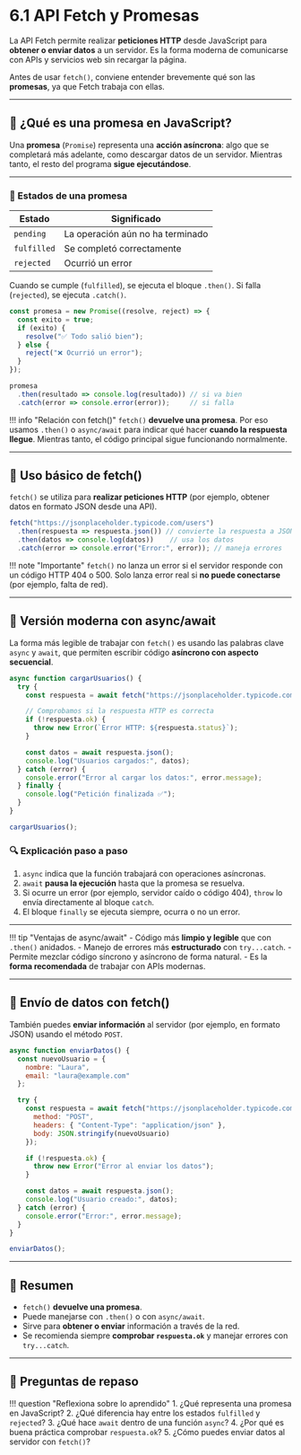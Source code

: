 # 6.1 API Fetch y Promesas

La API Fetch permite realizar **peticiones HTTP** desde JavaScript para **obtener o enviar datos** a un servidor.
Es la forma moderna de comunicarse con APIs y servicios web sin recargar la página.

Antes de usar `fetch()`, conviene entender brevemente qué son las **promesas**, ya que Fetch trabaja con ellas.

---

## 📘 ¿Qué es una promesa en JavaScript?

Una **promesa** (`Promise`) representa una **acción asíncrona**: algo que se completará más adelante, como descargar datos de un servidor.
Mientras tanto, el resto del programa **sigue ejecutándose**.

---

### 📌 Estados de una promesa

| Estado      | Significado                      |
| ----------- | -------------------------------- |
| `pending`   | La operación aún no ha terminado |
| `fulfilled` | Se completó correctamente        |
| `rejected`  | Ocurrió un error                 |

Cuando se cumple (`fulfilled`), se ejecuta el bloque `.then()`.
Si falla (`rejected`), se ejecuta `.catch()`.

```js
const promesa = new Promise((resolve, reject) => {
  const exito = true;
  if (exito) {
    resolve("✅ Todo salió bien");
  } else {
    reject("❌ Ocurrió un error");
  }
});

promesa
  .then(resultado => console.log(resultado)) // si va bien
  .catch(error => console.error(error));     // si falla
```

!!! info "Relación con fetch()"
    `fetch()` **devuelve una promesa**.
    Por eso usamos `.then()` o `async/await` para indicar qué hacer **cuando la respuesta llegue**.
    Mientras tanto, el código principal sigue funcionando normalmente.

---

## 📌 Uso básico de fetch()

`fetch()` se utiliza para **realizar peticiones HTTP** (por ejemplo, obtener datos en formato JSON desde una API).

```js
fetch("https://jsonplaceholder.typicode.com/users")
  .then(respuesta => respuesta.json()) // convierte la respuesta a JSON
  .then(datos => console.log(datos))    // usa los datos
  .catch(error => console.error("Error:", error)); // maneja errores
```

!!! note "Importante"
    `fetch()` no lanza un error si el servidor responde con un código HTTP 404 o 500.
    Solo lanza error real si **no puede conectarse** (por ejemplo, falta de red).

---

## 📌 Versión moderna con async/await

La forma más legible de trabajar con `fetch()` es usando las palabras clave `async` y `await`, que permiten escribir código **asíncrono con aspecto secuencial**.

```js
async function cargarUsuarios() {
  try {
    const respuesta = await fetch("https://jsonplaceholder.typicode.com/users");

    // Comprobamos si la respuesta HTTP es correcta
    if (!respuesta.ok) {
      throw new Error(`Error HTTP: ${respuesta.status}`);
    }

    const datos = await respuesta.json();
    console.log("Usuarios cargados:", datos);
  } catch (error) {
    console.error("Error al cargar los datos:", error.message);
  } finally {
    console.log("Petición finalizada ✅");
  }
}

cargarUsuarios();
```

### 🔍 Explicación paso a paso

1. `async` indica que la función trabajará con operaciones asíncronas.
2. `await` **pausa la ejecución** hasta que la promesa se resuelva.
3. Si ocurre un error (por ejemplo, servidor caído o código 404), `throw` lo envía directamente al bloque `catch`.
4. El bloque `finally` se ejecuta siempre, ocurra o no un error.

---

!!! tip "Ventajas de async/await"
    - Código más **limpio y legible** que con `.then()` anidados.
    - Manejo de errores más **estructurado** con `try...catch`.
    - Permite mezclar código síncrono y asíncrono de forma natural.
    - Es la **forma recomendada** de trabajar con APIs modernas.

---

## 📌 Envío de datos con fetch()

También puedes **enviar información** al servidor (por ejemplo, en formato JSON) usando el método `POST`.

```js
async function enviarDatos() {
  const nuevoUsuario = {
    nombre: "Laura",
    email: "laura@example.com"
  };

  try {
    const respuesta = await fetch("https://jsonplaceholder.typicode.com/users", {
      method: "POST",
      headers: { "Content-Type": "application/json" },
      body: JSON.stringify(nuevoUsuario)
    });

    if (!respuesta.ok) {
      throw new Error("Error al enviar los datos");
    }

    const datos = await respuesta.json();
    console.log("Usuario creado:", datos);
  } catch (error) {
    console.error("Error:", error.message);
  }
}

enviarDatos();
```

---

## 🧠 Resumen

* `fetch()` **devuelve una promesa**.
* Puede manejarse con `.then()` o con `async/await`.
* Sirve para **obtener o enviar** información a través de la red.
* Se recomienda siempre **comprobar `respuesta.ok`** y manejar errores con `try...catch`.

---

## 📝 Preguntas de repaso

!!! question "Reflexiona sobre lo aprendido"
    1. ¿Qué representa una promesa en JavaScript?
    2. ¿Qué diferencia hay entre los estados `fulfilled` y `rejected`?
    3. ¿Qué hace `await` dentro de una función `async`?
    4. ¿Por qué es buena práctica comprobar `respuesta.ok`?
    5. ¿Cómo puedes enviar datos al servidor con `fetch()`?
